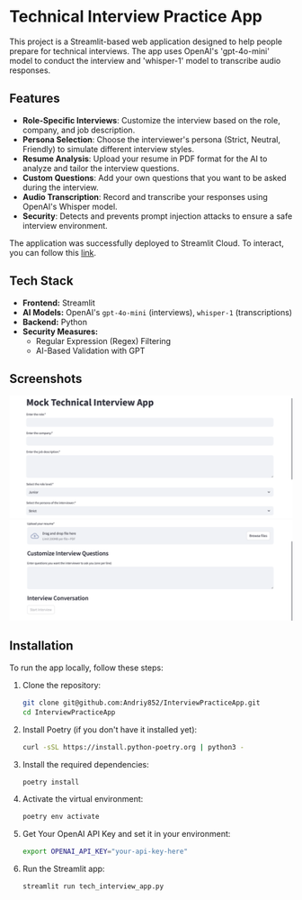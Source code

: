 # Technical Interview Practice App

This project is a Streamlit-based web application designed to help people prepare for technical interviews. The app uses OpenAI's 'gpt-4o-mini' model to conduct the interview and 'whisper-1' model to transcribe audio responses.

## Features

- **Role-Specific Interviews**: Customize the interview based on the role, company, and job description.
- **Persona Selection**: Choose the interviewer's persona (Strict, Neutral, Friendly) to simulate different interview styles.
- **Resume Analysis**: Upload your resume in PDF format for the AI to analyze and tailor the interview questions.
- **Custom Questions**: Add your own questions that you want to be asked during the interview.
- **Audio Transcription**: Record and transcribe your responses using OpenAI's Whisper model.
- **Security**: Detects and prevents prompt injection attacks to ensure a safe interview environment.

The application was successfully deployed to Streamlit Cloud. To interact, you can follow this [link](https://interviewpracticeapp-bylk6jwm8u9fumomjm5mmd.streamlit.app).


## Tech Stack

- **Frontend:** Streamlit  
- **AI Models:** OpenAI's `gpt-4o-mini` (interviews), `whisper-1` (transcriptions)  
- **Backend:** Python  
- **Security Measures:** 
    * Regular Expression (Regex) Filtering
    * AI-Based Validation with GPT

## Screenshots

![Interview Page](Screenshot-1.png)
![Interview Page](Screenshot-2.png)

## Installation

To run the app locally, follow these steps:

1. Clone the repository:
    ```sh
    git clone git@github.com:Andriy852/InterviewPracticeApp.git
    cd InterviewPracticeApp
    ```

2. Install Poetry (if you don't have it installed yet):
    ```sh
    curl -sSL https://install.python-poetry.org | python3 -
    ```
3. Install the required dependencies:
    ```sh
    poetry install

    ```
4. Activate the virtual environment:
    ```sh
    poetry env activate
    ```
5. Get Your OpenAI API Key and set it in your environment:
    ```sh
    export OPENAI_API_KEY="your-api-key-here"
    ```
6. Run the Streamlit app:
    ```sh
    streamlit run tech_interview_app.py
    ```
